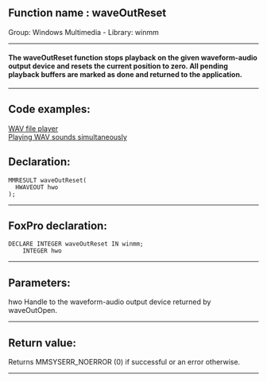 
## Function name : waveOutReset
Group: Windows Multimedia - Library: winmm    
***  


#### The waveOutReset function stops playback on the given waveform-audio output device and resets the current position to zero. All pending playback buffers are marked as done and returned to the application.
***  


## Code examples:
[WAV file player](../../samples/sample_417.md)  
[Playing WAV sounds simultaneously](../../samples/sample_523.md)  

## Declaration:
```foxpro  
MMRESULT waveOutReset(
  HWAVEOUT hwo
);  
```  
***  


## FoxPro declaration:
```foxpro  
DECLARE INTEGER waveOutReset IN winmm;
	INTEGER hwo  
```  
***  


## Parameters:
hwo 
Handle to the waveform-audio output device returned by waveOutOpen.   
***  


## Return value:
Returns MMSYSERR_NOERROR (0) if successful or an error otherwise.  
***  

